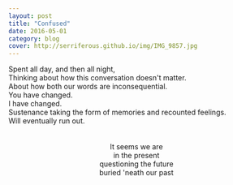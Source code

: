 ```yaml
---
layout: post
title: "Confused"
date: 2016-05-01
category: blog
cover: http://serriferous.github.io/img/IMG_9857.jpg
---
```

<div class="row">
<div class="col-md-8 col-md-offset-2">
<div class="row">
<div class="col-md-12">
Spent all day, and then all night, <br>
Thinking about how this conversation doesn't matter. <br>
About how both our words are inconsequential. <br>
You have changed. <br>
I have changed. <br>
Sustenance taking the form of memories and recounted feelings.<br>
Will eventually run out.<br>
<br>
<br>
<center>
It seems we are <br>
in the present<br>
questioning the future<br>
buried 'neath our past<br>
</center>
</div>
</div>
</div> 
</div>



